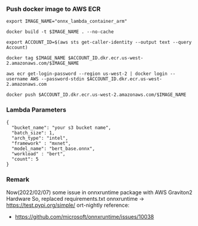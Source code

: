 ### Push docker image to AWS ECR
```
export IMAGE_NAME="onnx_lambda_container_arm"

docker build -t $IMAGE_NAME . --no-cache

export ACCOUNT_ID=$(aws sts get-caller-identity --output text --query Account)

docker tag $IMAGE_NAME $ACCOUNT_ID.dkr.ecr.us-west-2.amazonaws.com/$IMAGE_NAME

aws ecr get-login-password --region us-west-2 | docker login --username AWS --password-stdin $ACCOUNT_ID.dkr.ecr.us-west-2.amazonaws.com

docker push $ACCOUNT_ID.dkr.ecr.us-west-2.amazonaws.com/$IMAGE_NAME
```

### Lambda Parameters
```
{
  "bucket_name": "your s3 bucket name",
  "batch_size": 1,
  "arch_type": "intel",
  "framework" : "mxnet",
  "model_name": "bert_base.onnx",
  "workload" : "bert",
  "count": 5
}
```

### Remark
Now(2022/02/07) some issue in onnxruntime package with AWS Graviton2 Hardware
So, replaced requirements.txt
onnxruntime -> https://test.pypi.org/simple/ ort-nightly 
reference:
- https://github.com/microsoft/onnxruntime/issues/10038
